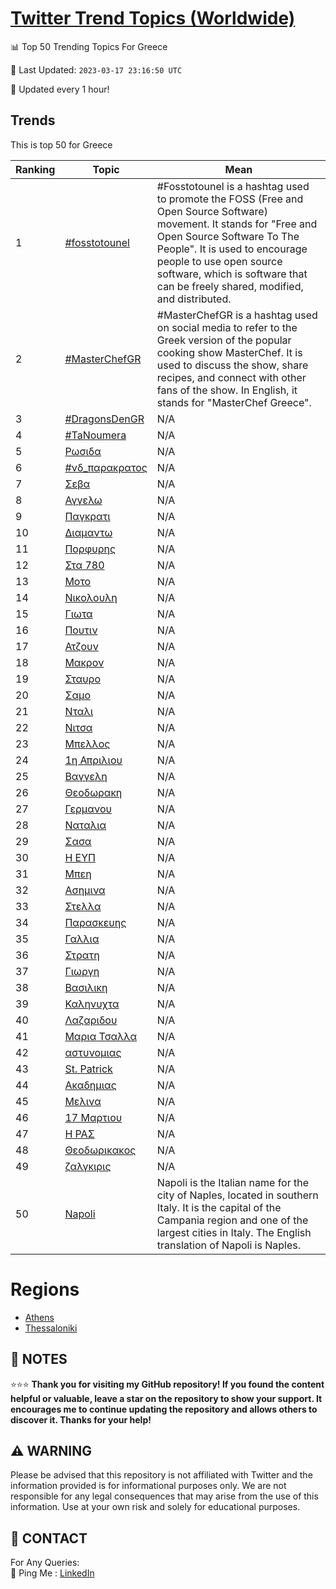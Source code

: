 [Twitter Trend Topics (Worldwide)](https://github.com/ErcinDedeoglu/Twitter-Trend-Topics)
==========


📊 Top 50 Trending Topics For Greece

📆 Last Updated: `2023-03-17 23:16:50 UTC`

🔧 Updated every 1 hour!


## Trends

This is top 50 for Greece

| Ranking | Topic | Mean |
| ------- | ------------ | ------------ |
| 1 | [#fosstotounel](http://twitter.com/search?q=%23fosstotounel) | #Fosstotounel is a hashtag used to promote the FOSS (Free and Open Source Software) movement. It stands for "Free and Open Source Software To The People". It is used to encourage people to use open source software, which is software that can be freely shared, modified, and distributed. |
| 2 | [#MasterChefGR](http://twitter.com/search?q=%23MasterChefGR) | #MasterChefGR is a hashtag used on social media to refer to the Greek version of the popular cooking show MasterChef. It is used to discuss the show, share recipes, and connect with other fans of the show. In English, it stands for "MasterChef Greece". |
| 3 | [#DragonsDenGR](http://twitter.com/search?q=%23DragonsDenGR) | N/A |
| 4 | [#TaNoumera](http://twitter.com/search?q=%23TaNoumera) | N/A |
| 5 | [Ρωσιδα](http://twitter.com/search?q=%ce%a1%cf%89%cf%83%ce%b9%ce%b4%ce%b1) | N/A |
| 6 | [#νδ_παρακρατος](http://twitter.com/search?q=%23%ce%bd%ce%b4_%cf%80%ce%b1%cf%81%ce%b1%ce%ba%cf%81%ce%b1%cf%84%ce%bf%cf%82) | N/A |
| 7 | [Σεβα](http://twitter.com/search?q=%ce%a3%ce%b5%ce%b2%ce%b1) | N/A |
| 8 | [Αγγελω](http://twitter.com/search?q=%ce%91%ce%b3%ce%b3%ce%b5%ce%bb%cf%89) | N/A |
| 9 | [Παγκρατι](http://twitter.com/search?q=%ce%a0%ce%b1%ce%b3%ce%ba%cf%81%ce%b1%cf%84%ce%b9) | N/A |
| 10 | [Διαμαντω](http://twitter.com/search?q=%ce%94%ce%b9%ce%b1%ce%bc%ce%b1%ce%bd%cf%84%cf%89) | N/A |
| 11 | [Πορφυρης](http://twitter.com/search?q=%ce%a0%ce%bf%cf%81%cf%86%cf%85%cf%81%ce%b7%cf%82) | N/A |
| 12 | [Στα 780](http://twitter.com/search?q=%ce%a3%cf%84%ce%b1+780) | N/A |
| 13 | [Μοτο](http://twitter.com/search?q=%ce%9c%ce%bf%cf%84%ce%bf) | N/A |
| 14 | [Νικολουλη](http://twitter.com/search?q=%ce%9d%ce%b9%ce%ba%ce%bf%ce%bb%ce%bf%cf%85%ce%bb%ce%b7) | N/A |
| 15 | [Γιωτα](http://twitter.com/search?q=%ce%93%ce%b9%cf%89%cf%84%ce%b1) | N/A |
| 16 | [Πουτιν](http://twitter.com/search?q=%ce%a0%ce%bf%cf%85%cf%84%ce%b9%ce%bd) | N/A |
| 17 | [Ατζουν](http://twitter.com/search?q=%ce%91%cf%84%ce%b6%ce%bf%cf%85%ce%bd) | N/A |
| 18 | [Μακρον](http://twitter.com/search?q=%ce%9c%ce%b1%ce%ba%cf%81%ce%bf%ce%bd) | N/A |
| 19 | [Σταυρο](http://twitter.com/search?q=%ce%a3%cf%84%ce%b1%cf%85%cf%81%ce%bf) | N/A |
| 20 | [Σαμο](http://twitter.com/search?q=%ce%a3%ce%b1%ce%bc%ce%bf) | N/A |
| 21 | [Νταλι](http://twitter.com/search?q=%ce%9d%cf%84%ce%b1%ce%bb%ce%b9) | N/A |
| 22 | [Νιτσα](http://twitter.com/search?q=%ce%9d%ce%b9%cf%84%cf%83%ce%b1) | N/A |
| 23 | [Μπελλος](http://twitter.com/search?q=%ce%9c%cf%80%ce%b5%ce%bb%ce%bb%ce%bf%cf%82) | N/A |
| 24 | [1η Απριλιου](http://twitter.com/search?q=1%ce%b7+%ce%91%cf%80%cf%81%ce%b9%ce%bb%ce%b9%ce%bf%cf%85) | N/A |
| 25 | [Βαγγελη](http://twitter.com/search?q=%ce%92%ce%b1%ce%b3%ce%b3%ce%b5%ce%bb%ce%b7) | N/A |
| 26 | [Θεοδωρακη](http://twitter.com/search?q=%ce%98%ce%b5%ce%bf%ce%b4%cf%89%cf%81%ce%b1%ce%ba%ce%b7) | N/A |
| 27 | [Γερμανου](http://twitter.com/search?q=%ce%93%ce%b5%cf%81%ce%bc%ce%b1%ce%bd%ce%bf%cf%85) | N/A |
| 28 | [Ναταλια](http://twitter.com/search?q=%ce%9d%ce%b1%cf%84%ce%b1%ce%bb%ce%b9%ce%b1) | N/A |
| 29 | [Σασα](http://twitter.com/search?q=%ce%a3%ce%b1%cf%83%ce%b1) | N/A |
| 30 | [Η ΕΥΠ](http://twitter.com/search?q=%ce%97+%ce%95%ce%a5%ce%a0) | N/A |
| 31 | [Μπεη](http://twitter.com/search?q=%ce%9c%cf%80%ce%b5%ce%b7) | N/A |
| 32 | [Ασημινα](http://twitter.com/search?q=%ce%91%cf%83%ce%b7%ce%bc%ce%b9%ce%bd%ce%b1) | N/A |
| 33 | [Στελλα](http://twitter.com/search?q=%ce%a3%cf%84%ce%b5%ce%bb%ce%bb%ce%b1) | N/A |
| 34 | [Παρασκευης](http://twitter.com/search?q=%ce%a0%ce%b1%cf%81%ce%b1%cf%83%ce%ba%ce%b5%cf%85%ce%b7%cf%82) | N/A |
| 35 | [Γαλλια](http://twitter.com/search?q=%ce%93%ce%b1%ce%bb%ce%bb%ce%b9%ce%b1) | N/A |
| 36 | [Στρατη](http://twitter.com/search?q=%ce%a3%cf%84%cf%81%ce%b1%cf%84%ce%b7) | N/A |
| 37 | [Γιωργη](http://twitter.com/search?q=%ce%93%ce%b9%cf%89%cf%81%ce%b3%ce%b7) | N/A |
| 38 | [Βασιλικη](http://twitter.com/search?q=%ce%92%ce%b1%cf%83%ce%b9%ce%bb%ce%b9%ce%ba%ce%b7) | N/A |
| 39 | [Καληνυχτα](http://twitter.com/search?q=%ce%9a%ce%b1%ce%bb%ce%b7%ce%bd%cf%85%cf%87%cf%84%ce%b1) | N/A |
| 40 | [Λαζαριδου](http://twitter.com/search?q=%ce%9b%ce%b1%ce%b6%ce%b1%cf%81%ce%b9%ce%b4%ce%bf%cf%85) | N/A |
| 41 | [Μαρια Τσαλλα](http://twitter.com/search?q=%ce%9c%ce%b1%cf%81%ce%b9%ce%b1+%ce%a4%cf%83%ce%b1%ce%bb%ce%bb%ce%b1) | N/A |
| 42 | [αστυνομιας](http://twitter.com/search?q=%ce%b1%cf%83%cf%84%cf%85%ce%bd%ce%bf%ce%bc%ce%b9%ce%b1%cf%82) | N/A |
| 43 | [St. Patrick](http://twitter.com/search?q=St.+Patrick) | N/A |
| 44 | [Ακαδημιας](http://twitter.com/search?q=%ce%91%ce%ba%ce%b1%ce%b4%ce%b7%ce%bc%ce%b9%ce%b1%cf%82) | N/A |
| 45 | [Μελινα](http://twitter.com/search?q=%ce%9c%ce%b5%ce%bb%ce%b9%ce%bd%ce%b1) | N/A |
| 46 | [17 Μαρτιου](http://twitter.com/search?q=17+%ce%9c%ce%b1%cf%81%cf%84%ce%b9%ce%bf%cf%85) | N/A |
| 47 | [Η ΡΑΣ](http://twitter.com/search?q=%ce%97+%ce%a1%ce%91%ce%a3) | N/A |
| 48 | [Θεοδωρικακος](http://twitter.com/search?q=%ce%98%ce%b5%ce%bf%ce%b4%cf%89%cf%81%ce%b9%ce%ba%ce%b1%ce%ba%ce%bf%cf%82) | N/A |
| 49 | [ζαλγκιρις](http://twitter.com/search?q=%ce%b6%ce%b1%ce%bb%ce%b3%ce%ba%ce%b9%cf%81%ce%b9%cf%82) | N/A |
| 50 | [Napoli](http://twitter.com/search?q=Napoli) | Napoli is the Italian name for the city of Naples, located in southern Italy. It is the capital of the Campania region and one of the largest cities in Italy. The English translation of Napoli is Naples. |



# Regions

* [Athens](</Greece/Athens.md>)
* [Thessaloniki](</Greece/Thessaloniki.md>)



## 📝 NOTES

⭐⭐⭐ **Thank you for visiting my GitHub repository! If you found the content helpful or valuable, leave a star on the repository to show your support. It encourages me to continue updating the repository and allows others to discover it. Thanks for your help!**


## ⚠️ WARNING

Please be advised that this repository is not affiliated with Twitter and the information provided is for informational purposes only. We are not responsible for any legal consequences that may arise from the use of this information. Use at your own risk and solely for educational purposes.


## 📨 CONTACT

 For Any Queries:  
            🏓 Ping Me : [LinkedIn](https://www.linkedin.com/in/ercindedeoglu/)

